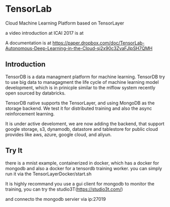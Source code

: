 # TensorLab
Cloud Machine Learning Platform based on TensorLayer

a video introduction at ICAI 2017 is at 


A documentation is at
https://paper.dropbox.com/doc/TensorLab-Autonomous-Deep-Learning-in-the-Cloud-sj2x90c3ZvaFJlpSH7QMH


## Introduction
TensorDB is a data managment platform for machine learning. TensorDB try to use big data to managagment the life cycle of machine learning model development, which is in prinicple similar to the mlflow system recently open sourced by databricks.

TensorDB native supports the TensorLayer, and using MongoDB as the storage backend. We test it for distributed training and also the async reinforcement learning.

It is under active develoment, we are now adding the backend, that support google storage, s3, dynamodb, datastore and  tablestore for public cloud provides like aws, azure, google cloud, and aliyun.




## Try It
there is a mnist example, containerized in docker, which has a docker for mongodb and also a docker for a tensordb training worker.
you can simply run it via the 
TensorLayerDocker/start.sh

It is highly recommand you use a gui client for mongodb to monitor the training, you can try the studio3T(https://studio3t.com/)

and connecto the mongodb servier via ip:27019

